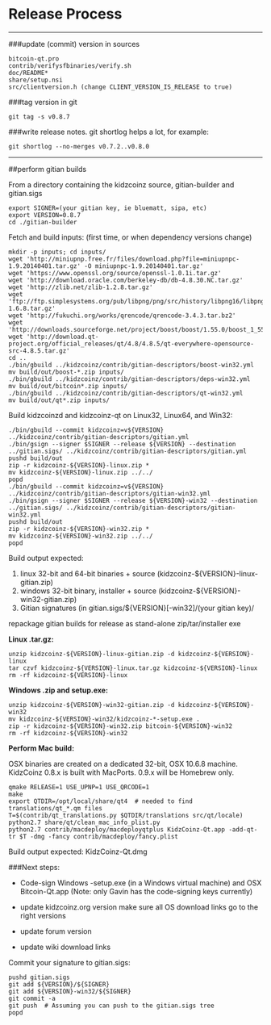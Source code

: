 Release Process
====================

* * *

###update (commit) version in sources


	bitcoin-qt.pro
	contrib/verifysfbinaries/verify.sh
	doc/README*
	share/setup.nsi
	src/clientversion.h (change CLIENT_VERSION_IS_RELEASE to true)

###tag version in git

	git tag -s v0.8.7

###write release notes. git shortlog helps a lot, for example:

	git shortlog --no-merges v0.7.2..v0.8.0

* * *

##perform gitian builds

 From a directory containing the kidzcoinz source, gitian-builder and gitian.sigs
  
	export SIGNER=(your gitian key, ie bluematt, sipa, etc)
	export VERSION=0.8.7
	cd ./gitian-builder

 Fetch and build inputs: (first time, or when dependency versions change)

	mkdir -p inputs; cd inputs/
	wget 'http://miniupnp.free.fr/files/download.php?file=miniupnpc-1.9.20140401.tar.gz' -O miniupnpc-1.9.20140401.tar.gz'
	wget 'https://www.openssl.org/source/openssl-1.0.1i.tar.gz'
	wget 'http://download.oracle.com/berkeley-db/db-4.8.30.NC.tar.gz'
	wget 'http://zlib.net/zlib-1.2.8.tar.gz'
	wget 'ftp://ftp.simplesystems.org/pub/libpng/png/src/history/libpng16/libpng-1.6.8.tar.gz'
	wget 'http://fukuchi.org/works/qrencode/qrencode-3.4.3.tar.bz2'
	wget 'http://downloads.sourceforge.net/project/boost/boost/1.55.0/boost_1_55_0.tar.bz2'
	wget 'http://download.qt-project.org/official_releases/qt/4.8/4.8.5/qt-everywhere-opensource-src-4.8.5.tar.gz'
	cd ..
	./bin/gbuild ../kidzcoinz/contrib/gitian-descriptors/boost-win32.yml
	mv build/out/boost-*.zip inputs/
	./bin/gbuild ../kidzcoinz/contrib/gitian-descriptors/deps-win32.yml
	mv build/out/bitcoin*.zip inputs/
	./bin/gbuild ../kidzcoinz/contrib/gitian-descriptors/qt-win32.yml
	mv build/out/qt*.zip inputs/

 Build kidzcoinzd and kidzcoinz-qt on Linux32, Linux64, and Win32:
  
	./bin/gbuild --commit kidzcoinz=v${VERSION} ../kidzcoinz/contrib/gitian-descriptors/gitian.yml
	./bin/gsign --signer $SIGNER --release ${VERSION} --destination ../gitian.sigs/ ../kidzcoinz/contrib/gitian-descriptors/gitian.yml
	pushd build/out
	zip -r kidzcoinz-${VERSION}-linux.zip *
	mv kidzcoinz-${VERSION}-linux.zip ../../
	popd
	./bin/gbuild --commit kidzcoinz=v${VERSION} ../kidzcoinz/contrib/gitian-descriptors/gitian-win32.yml
	./bin/gsign --signer $SIGNER --release ${VERSION}-win32 --destination ../gitian.sigs/ ../kidzcoinz/contrib/gitian-descriptors/gitian-win32.yml
	pushd build/out
	zip -r kidzcoinz-${VERSION}-win32.zip *
	mv kidzcoinz-${VERSION}-win32.zip ../../
	popd

  Build output expected:

  1. linux 32-bit and 64-bit binaries + source (kidzcoinz-${VERSION}-linux-gitian.zip)
  2. windows 32-bit binary, installer + source (kidzcoinz-${VERSION}-win32-gitian.zip)
  3. Gitian signatures (in gitian.sigs/${VERSION}[-win32]/(your gitian key)/

repackage gitian builds for release as stand-alone zip/tar/installer exe

**Linux .tar.gz:**

	unzip kidzcoinz-${VERSION}-linux-gitian.zip -d kidzcoinz-${VERSION}-linux
	tar czvf kidzcoinz-${VERSION}-linux.tar.gz kidzcoinz-${VERSION}-linux
	rm -rf kidzcoinz-${VERSION}-linux

**Windows .zip and setup.exe:**

	unzip kidzcoinz-${VERSION}-win32-gitian.zip -d kidzcoinz-${VERSION}-win32
	mv kidzcoinz-${VERSION}-win32/kidzcoinz-*-setup.exe .
	zip -r kidzcoinz-${VERSION}-win32.zip bitcoin-${VERSION}-win32
	rm -rf kidzcoinz-${VERSION}-win32

**Perform Mac build:**

  OSX binaries are created on a dedicated 32-bit, OSX 10.6.8 machine.
  KidzCoinz 0.8.x is built with MacPorts.  0.9.x will be Homebrew only.

	qmake RELEASE=1 USE_UPNP=1 USE_QRCODE=1
	make
	export QTDIR=/opt/local/share/qt4  # needed to find translations/qt_*.qm files
	T=$(contrib/qt_translations.py $QTDIR/translations src/qt/locale)
	python2.7 share/qt/clean_mac_info_plist.py
	python2.7 contrib/macdeploy/macdeployqtplus KidzCoinz-Qt.app -add-qt-tr $T -dmg -fancy contrib/macdeploy/fancy.plist

 Build output expected: KidzCoinz-Qt.dmg

###Next steps:

* Code-sign Windows -setup.exe (in a Windows virtual machine) and
  OSX Bitcoin-Qt.app (Note: only Gavin has the code-signing keys currently)

* update kidzcoinz.org version
  make sure all OS download links go to the right versions

* update forum version

* update wiki download links

Commit your signature to gitian.sigs:

	pushd gitian.sigs
	git add ${VERSION}/${SIGNER}
	git add ${VERSION}-win32/${SIGNER}
	git commit -a
	git push  # Assuming you can push to the gitian.sigs tree
	popd

